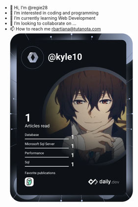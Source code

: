 - 👋 Hi, I’m @regie28
- 👀 I’m interested in coding and programming
- 🌱 I’m currently learning Web Development
- 💞️ I’m looking to collaborate on ...
- 📫 How to reach me rbartiana@tutanota.com
<a href="https://app.daily.dev/kyle10"><img src="https://github.com/regie28/regie28/blob/main/devcard.svg" width="400" alt="Reginald Bartiana's Dev Card"/></a>
<!---
regie28/regie28 is a ✨ special ✨ repository because its `README.md` (this file) appears on your GitHub profile.
You can click the Preview link to take a look at your changes.
--->
